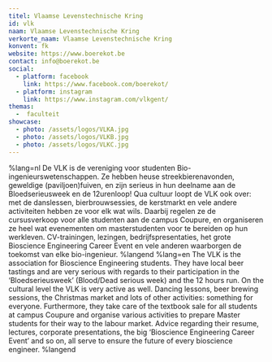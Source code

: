 ```yaml
---
titel: Vlaamse Levenstechnische Kring
id: vlk
naam: Vlaamse Levenstechnische Kring
verkorte_naam: Vlaamse Levenstechnische Kring
konvent: fk
website: https://www.boerekot.be
contact: info@boerekot.be
social:
  - platform: facebook
    link: https://www.facebook.com/boerekot/
  - platform: instagram
    link: https://www.instagram.com/vlkgent/
themas:
  -  faculteit
showcase:
  - photo: /assets/logos/VLKA.jpg
  - photo: /assets/logos/VLKB.jpg
  - photo: /assets/logos/VLKC.jpg
---
```

%lang=nl 
De VLK is de vereniging voor studenten Bio-ingenieurswetenschappen. Ze hebben heuse streekbierenavonden, geweldige (paviljoen)fuiven, en zijn serieus in hun deelname aan de Bloedserieusweek en de 12urenloop! Qua cultuur loopt de VLK ook over: met de danslessen, bierbrouwsessies, de kerstmarkt en vele andere activiteiten hebben ze voor elk wat wils. Daarbij regelen ze de cursusverkoop voor alle studenten aan de campus Coupure, en organiseren ze heel wat evenementen om masterstudenten voor te bereiden op hun werkleven. CV-trainingen, lezingen, bedrijfspresentaties, het grote Bioscience Engineering Career Event en vele anderen waarborgen de toekomst van elke bio-ingenieur. 
%langend 
%lang=en 
The VLK is the association for Bioscience Engineering students. They have local beer tastings and are very serious with regards to their participation in the ‘Bloedserieusweek’ (Blood/Dead serious week) and the 12 hours run. On the cultural level the VLK is very active as well. Dancing lessons, beer brewing sessions, the Christmas market and lots of other activities: something for everyone. Furthermore, they take care of the textbook sale for all students at campus Coupure and organise various activities to prepare Master students for their way to the labour market. Advice regarding their resume, lectures, corporate presentations, the big ‘Bioscience Engineering Career Event’ and so on, all serve to ensure the future of every bioscience engineer. 
%langend
